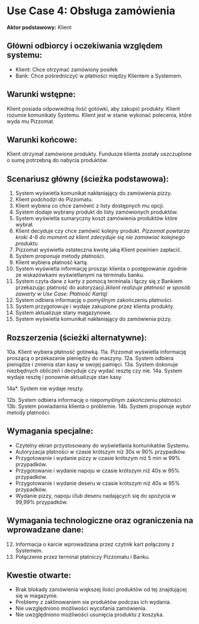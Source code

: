Use Case 4: Obsługa zamówienia
=====================

**Aktor podstawowy:** Klient


Główni odbiorcy i oczekiwania względem systemu:
-----------------------------------------------

- Klient: Chce otrzymać zamówiony posiłek
- Bank: Chce pośredniczyć w płatności między Klientem a Systemem.


Warunki wstępne:
----------------
Klient posiada odpowiednią ilość gotówki, aby zakupić produkty. Klient rozumie komunikaty Systemu. Klient jest w stanie wykonać polecenia, które wyda mu Pizzomat.

Warunki końcowe:
----------------
Klient otrzymał zamówione produkty. Fundusze klienta zostały uszczuplone o sumę potrzebną do nabycia produktów. 

Scenariusz główny (ścieżka podstawowa):
---------------------------------------

  1. System wyświetla komunikat nakłaniający do zamówienia pizzy.
  2. Klient podchodzi do Pizzomatu.
  3. Klient wybiera co chce zamówić z listy dostępnych mu opcji.
  4. System dodaje wybrany produkt do listy zamówionych produktów.
  5. System wyświetla sumaryczny koszt zamówienia produktów które wybrał.
  6. Klient decyduje czy chce zamówić kolejny produkt.
  *Pizzomat powtarza kroki 4-6 do moment aż klient zdecyduje się nie zamawiać kolejnego produktu*
  7. Pizzomat wyświetla ostateczna kwotę jaką Klient powinien zapłacić.
  8. System proponuje metody płatności. 
  9. Klient wybiera płatność kartą.
  10. System wyświetla informację prosząc klienta o postępowanie zgodnie ze wskazówkami wyświetlanymi na terminalu banku.
  11. System czyta dane z karty z pomocą terminala i łączy się z Bankiem przekazując płatność do autoryzacji.*(klient realizuje płatność w sposób zawarty w Use Case: Płatność Kartą)*
  12. System odbiera informację o pomyślnym zakończeniu płatności. 
   13. System przygotowuje i wydaje zakupione przez klienta produkty. 
   14. System aktualizuje stany magazynowe. 
   15. System wyświetla komunikat nakłaniający do zamówienia pizzy.

Rozszerzenia (ścieżki alternatywne):
------------------------------------
 10a. Klient wybiera płatność gotówką. 
 11a. Pizzomat wyświetla informację proszącą o przekazanie pieniędzy do maszyny. 
 12a. System odbiera pieniądze i zmienia stan kasy w swojej pamięci.
 13a. System dokonuje niezbędnych obliczeń i decyduje czy wydać resztę czy nie. 
 14a. System wydaje resztę i ponownie aktualizuje stan kasy.

 14a*. System nie wydaje reszty. 

 12b. System odbiera informację o niepomyślnym zakończeniu płatności. 
 13b. System powiadamia klienta o problemie. 
 14b. System proponuje wybór metody płatności. 

Wymagania specjalne:
--------------------
  - Czytelny ekran przystosowany do wyświetlania komunikatów Systemu.
  - Autoryzacja płatności w czasie krótszym niż 30s w 90% przypadków. 
  - Przygotowanie i wydanie pizzy w czasie krótszym niż 5 min w 99% przypadków. 
  - Przygotowanie i wydanie napoju w czasie krótszym niż 40s w 95% przypadków. 
  - Przygotowanie i wydanie deseru w czasie krótszym niż 40s w 95% przypadków.
  - Wydanie pizzy, napoju i/lub deseru nadających się do spożycia w 99,99% przypadków. 
  
Wymagania technologiczne oraz ograniczenia na wprowadzane dane:
---------------------------------------------------------------

 12. Informacja o karcie wprowadzana przez czytnik kart połączony z Systemem. 
 13. Połączenie przez terminal płatniczy Pizzomatu i Banku.
 
Kwestie otwarte:
----------------

  - Brak blokady zamówienia większej ilości produktów od tej znajdującej się w magazynie.
  - Problemy z zaklinowaniem sie produktów podczas ich wydania.
  - Nie uwzględniono możliwości wycofania zamówienia. 
  - Nie uwzględniono możliwości usunięcia produktu z koszyka. 